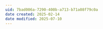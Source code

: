 ```yaml
---
uid: 7bad006a-7290-400b-a713-b71a08f79c0a
date created: 2025-02-14
date modified: 2025-07-10
---
```

